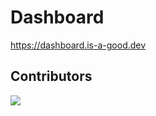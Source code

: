 # Dashboard
https://dashboard.is-a-good.dev

## Contributors
<a href="https://github.com/is-a-good-dev/dashboard/graphs/contributors">
  <img src="https://contrib.rocks/image?repo=is-a-good-dev/dashboard" />
</a>
